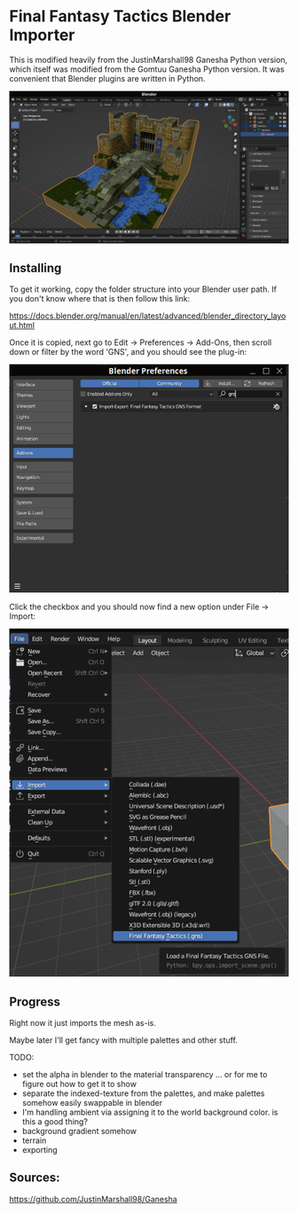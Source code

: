 # Final Fantasy Tactics Blender Importer

This is modified heavily from the JustinMarshall98 Ganesha Python version, which itself was modified from the Gomtuu Ganesha Python version.
It was convenient that Blender plugins are written in Python.

![example](ex3.png)

## Installing

To get it working, copy the folder structure into your Blender user path.
If you don't know where that is then follow this link:

https://docs.blender.org/manual/en/latest/advanced/blender_directory_layout.html

Once it is copied, next go to Edit -> Preferences -> Add-Ons, then scroll down or filter by the word 'GNS', and you should see the plug-in:

![step 1](ex1.png)

Click the checkbox and you should now find a new option under File -> Import:

![step 2](ex2.png)

## Progress

Right now it just imports the mesh as-is.

Maybe later I'll get fancy with multiple palettes and other stuff.

TODO:
- set the alpha in blender to the material transparency ... or for me to figure out how to get it to show
- separate the indexed-texture from the palettes, and make palettes somehow easily swappable in blender
- I'm handling ambient via assigning it to the world background color.  is this a good thing?
- background gradient somehow
- terrain
- exporting

## Sources:

https://github.com/JustinMarshall98/Ganesha
